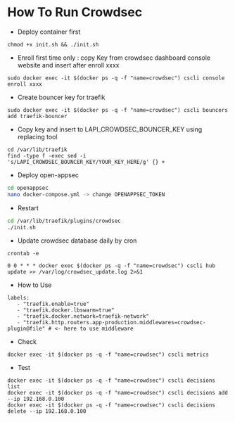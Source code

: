 # How To Run Crowdsec

- Deploy container first
  
```shell
chmod +x init.sh && ./init.sh
```

- Enroll first time only : copy Key from crowdsec dashboard console website and insert after enroll xxxx

```shell
sudo docker exec -it $(docker ps -q -f "name=crowdsec") cscli console enroll xxxx
```

- Create bouncer key for traefik

```shell
sudo docker exec -it $(docker ps -q -f "name=crowdsec") cscli bouncers add traefik-bouncer
```

- Copy key and insert to LAPI_CROWDSEC_BOUNCER_KEY using replacing tool

```shell
cd /var/lib/traefik
find -type f -exec sed -i 's/LAPI_CROWDSEC_BOUNCER_KEY/YOUR_KEY_HERE/g' {} +
```

- Deploy open-appsec

```sh
cd openappsec
nano docker-compose.yml -> change OPENAPPSEC_TOKEN
```

- Restart

```sh
cd /var/lib/traefik/plugins/crowdsec
./init.sh
```

- Update crowdsec database daily by cron

```shell
crontab -e

0 0 * * * docker exec $(docker ps -q -f "name=crowdsec") cscli hub update >> /var/log/crowdsec_update.log 2>&1
```

- How to Use

```shell
labels:
   - "traefik.enable=true"
   - "traefik.docker.lbswarm=true"
   - "traefik.docker.network=traefik-network"
   - "traefik.http.routers.app-production.middlewares=crowdsec-plugin@file" # <- here to use middleware
```

- Check

```shell
docker exec -it $(docker ps -q -f "name=crowdsec") cscli metrics
```

- Test

```shell
docker exec -it $(docker ps -q -f "name=crowdsec") cscli decisions list
docker exec -it $(docker ps -q -f "name=crowdsec") cscli decisions add --ip 192.168.0.100
docker exec -it $(docker ps -q -f "name=crowdsec") cscli decisions delete --ip 192.168.0.100
```
